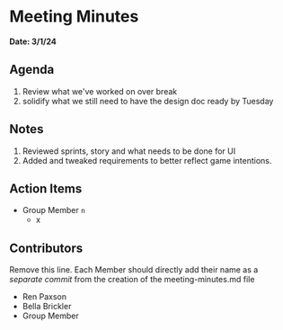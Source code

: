 # Meeting Minutes
**Date: 3/1/24**

## Agenda
1. Review what we've worked on over break
2. solidify what we still need to have the design doc ready by Tuesday

## Notes
1. Reviewed sprints, story and what needs to be done for UI
2. Added and tweaked requirements to better reflect game intentions.

## Action Items
* Group Member `n`
    * x

## Contributors
Remove this line. Each Member should directly add their name as a _separate commit_ from the creation of the meeting-minutes.md file
* Ren Paxson
* Bella Brickler
* Group Member